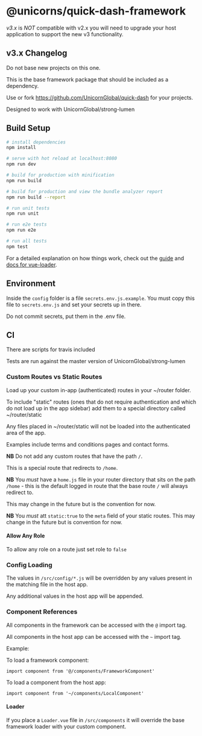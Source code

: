 # @unicorns/quick-dash-framework

*v3.x* is *NOT* compatible with v2.x you will need to upgrade your
host application to support the new v3 functionality.

## v3.x Changelog



Do not base new projects on this one.

This is the base framework package that should be included as a dependency.

Use or fork https://github.com/UnicornGlobal/quick-dash for your
projects.

Designed to work with UnicornGlobal/strong-lumen

## Build Setup

``` bash
# install dependencies
npm install

# serve with hot reload at localhost:8080
npm run dev

# build for production with minification
npm run build

# build for production and view the bundle analyzer report
npm run build --report

# run unit tests
npm run unit

# run e2e tests
npm run e2e

# run all tests
npm test
```

For a detailed explanation on how things work, check out the [guide](http://vuejs-templates.github.io/webpack/) and [docs for vue-loader](http://vuejs.github.io/vue-loader).

## Environment

Inside the `config` folder is a file `secrets.env.js.example`. You must
copy this file to `secrets.env.js` and set your secrets up in there.

Do not commit secrets, put them in the .env file.

## CI

There are scripts for travis included

Tests are run against the master version of UnicornGlobal/strong-lumen

### Custom Routes vs Static Routes

Load up your custom in-app (authenticated) routes in your ~/router
folder.

To include "static" routes (ones that do not require authentication
and which do not load up in the app sidebar) add them to a special
directory called ~/router/static

Any files placed in ~/router/static will not be loaded into the
authenticated area of the app.

Examples include terms and conditions pages and contact forms.

**NB** Do not add any custom routes that have the path `/`.

This is a special route that redirects to `/home`.

**NB** You *must* have a `home.js` file in your router directory
that sits on the path `/home` - this is the default logged in route that
the base route `/` will always redirect to.

This may change in the future but is the convention for now.

**NB** You *must* att `static:true` to the `meta` field of your static
routes. This may change in the future but is convention for now.

#### Allow Any Role

To allow any role on a route just set role to `false`

### Config Loading

The values in `/src/config/*.js` will be overridden by any values
present in the matching file in the host app.

Any additional values in the host app will be appended.

### Component References

All components in the framework can be accessed with the `@` import tag.

All components in the host app can be accessed with the `~` import tag.

Example:

To load a framework component:

`import component from '@/components/FrameworkComponent'`

To load a component from the host app:

`import component from '~/components/LocalComponent'`

#### Loader

If you place a `Loader.vue` file in `/src/components` it will override the
base framework loader with your custom component.
